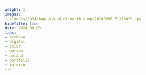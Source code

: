 ```yaml
---
weight: 1
images:
- /images/2024/August/end-of-month-dump/20240830-P1110420.jpg
hideTitle: true
date: 2024-09-03
tags:
- archive
- digital
- color
- warsaw
- poland
- portfolio
- interior
---
```


